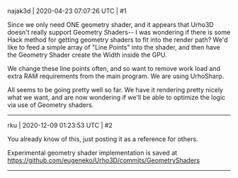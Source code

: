 najak3d | 2020-04-23 07:07:26 UTC | #1

Since we only need ONE geometry shader, and it appears that Urho3D doesn't really support Geometry Shaders--  I was wondering if there is some Hack method for getting geometry shaders to fit into the render path?    We'd like to feed a simple array of "Line Points" into the shader, and then have the Geometry Shader create the Width inside the GPU.

We change these line points often, and so want to remove work load and extra RAM requirements from the main program.  We are using UrhoSharp.

All seems to be going pretty well so far.   We have it rendering pretty nicely what we want, and are now wondering if we'll be able to optimize the logic via use of Geometry shaders.

-------------------------

rku | 2020-12-09 01:23:53 UTC | #2

You already know of this, just posting it as a reference for others.

Experimental geometry shader implementation is saved at https://github.com/eugeneko/Urho3D/commits/GeometryShaders

-------------------------

